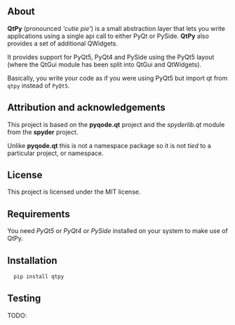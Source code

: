
About
-----
**QtPy** (pronounced *'cutie pie'*) is a small abstraction layer that lets you
write applications using a single api call to either PyQt or PySide. **QtPy**
also provides a set of additional QWidgets.

It provides support for PyQt5, PyQt4 and PySide using the PyQt5 layout (where
the QtGui module has been split into QtGui and QtWidgets).

Basically, you write your code as if you were using PyQt5 but import qt from
``qtpy`` instead of ``PyQt5``.

Attribution and acknowledgements
--------------------------------
This project is based on the **pyqode.qt** project and the *spyderlib.qt*
module from the **spyder** project.

Unlike **pyqode.qt** this is not a namespace package so it is not *tied*
to a particular project, or namespace.

License
-------
This project is licensed under the MIT license.

Requirements
------------
You need *PyQt5* or *PyQt4* or *PySide* installed on your system to make use
of QtPy.

Installation
------------
```python
  pip install qtpy
```

Testing
-------
TODO:

